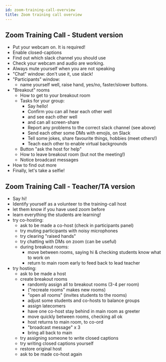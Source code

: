 ```yaml
---
id: zoom-training-call-overview
title: Zoom training call overview
---
```


## Zoom Training Call - Student version

- Put your webcam on. It is required!
- Enable closed-captions
- Find out which slack channel you should use
- Check your webcam and audio are working.
- Always mute yourself when you are not speaking
- "Chat" window: don't use it, use slack!
- "Participants" window:
  - name yourself well, raise hand, yes/no, faster/slower buttons.
- "Breakout" rooms
  - How to get to your breakout room
  - Tasks for your group:
    - Say hello!
    - Confirm you can all hear each other well
    - and see each other well
    - and can all screen-share
    - Report any problems to the correct slack channel (see above)
    - Send each other some DMs with emojis, on Slack
    - Tell some jokes, share favourite things, hobbies (meet others!)
    - Teach each other to enable virtual backgrounds
  - Button "ask the host for help"
  - How to leave breakout room (but not the meeting!)
  - Notice broadcast messages
- How to find out more
- Finally, let's take a selfie!

## Zoom Training Call - Teacher/TA version

- Say hi!
- Identify yourself as a volunteer to the training-call host
- let them know if you have used zoom before
- learn everything the students are learning!
- try co-hosting:
  - ask to be made a co-host (check in participants panel)
  - try muting participants with noisy microphones
  - try clearing "raised hands"
  - try chatting with DMs on zoom (can be useful)
  - during breakout rooms:
    - move between rooms, saying hi & checking students know what to work on
    - return to main room early to feed back to lead teacher
- try hosting:
  - ask to be made a host
  - create breakout rooms
    - randomly assign all to breakout rooms (3-4 per room)
    - ("recreate rooms" makes new rooms)
    - "open all rooms" (invites students to the rooms)
    - adjust some students and co-hosts to balance groups
    - assign latecomers
    - have one co-host stay behind in main room as greeter
    - move quickly between rooms, checking all ok
    - host returns to main room, to co-ord
    - "broadcast message" x 3
    - bring all back to main
  - try assigning someone to write closed captions
  - try writing closed captions yourself
  - restore original host
  - ask to be made co-host again
